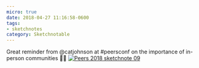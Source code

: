 ```yaml
---
micro: true
date: 2018-04-27 11:16:58-0600
tags:
- sketchnotes
category: Sketchnotable
---
```


Great reminder from @catjohnson at #peersconf on the importance of in-person communities ✍🏼 [![Peers 2018 sketchnote 09](https://media.bennorris.org/images/sketchnotable/uploads/2018/c39f27ef10.jpg)](https://media.bennorris.org/images/sketchnotable/uploads/2018/c39f27ef10.jpg)